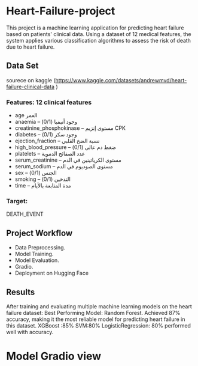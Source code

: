 # Heart-Failure-project
This project is a machine learning application for predicting heart failure based on patients' clinical data. Using a dataset of 12 medical features, the system applies various classification algorithms to assess the risk of death due to heart failure.
## Data Set 
sourece on kaggle (https://www.kaggle.com/datasets/andrewmvd/heart-failure-clinical-data )
### Features: 12 clinical features 
- age العمر
- anaemia – وجود أنيميا (0/1)
- creatinine_phosphokinase – مستوى إنزيم CPK
- diabetes – وجود سكر (0/1)
- ejection_fraction – نسبة الضخ القلبي
- high_blood_pressure – ضغط دم عالي (0/1)
- platelets – عدد الصفائح الدموية
- serum_creatinine – مستوى الكرياتينين في الدم
- serum_sodium – مستوى الصوديوم في الدم
- sex – الجنس (0/1)
- smoking – التدخين (0/1)
- time – مدة المتابعة بالأيام
### Target:
DEATH_EVENT

## Project Workflow
-  Data Preprocessing.
-  Model Training.
-  Model Evaluation.
-  Gradio.
-  Deployment  on Hugging Face
## Results
After training and evaluating multiple machine learning models on the heart failure dataset:
Best Performing Model: Random Forest.
Achieved 87% accuracy, making it the most reliable model for predicting heart failure in this dataset.
XGBoost :85%    SVM:80%   LogisticRegression: 80%  performed well with  accuracy.

# Model Gradio view

## 




